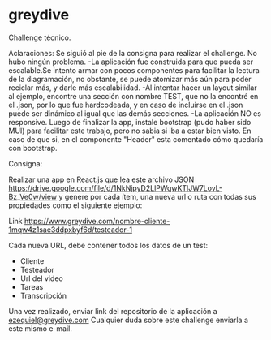 # greydive
Challenge técnico.

Aclaraciones:
Se siguió al pie de la consigna para realizar el challenge. No hubo ningún problema.
-La aplicación fue construida para que pueda ser escalable.Se intento armar con pocos componentes para facilitar la lectura de la diagramación, no obstante, se puede atomizar más aún para poder reciclar más, y darle más escalabilidad.
-Al intentar hacer un layout similar al ejemplo, encontre una sección con nombre TEST, que no la encontré en el .json, por lo que fue hardcodeada, y en caso de incluirse en el .json puede ser dinámico al igual que las demás secciones.
-La aplicación NO es responsive. Luego de finalizar la app, instale bootstrap (pudo haber sido MUI) para facilitar este trabajo, pero no sabia si iba a estar bien visto. En caso de que si, en el componente "Header" esta comentado cómo quedaría con bootstrap.



Consigna:

Realizar una app en React.js que lea este archivo JSON
https://drive.google.com/file/d/1NkNjpyD2LlPWqwKTlJW7LovL-Bz_Ve0w/view
 y genere por cada ítem, una nueva url o ruta con todas sus propiedades como el siguiente ejemplo:

Link
https://www.greydive.com/nombre-cliente-1mqw4z1sae3ddpxbyf6d/testeador-1

Cada nueva URL, debe contener todos los datos de un test:

- Cliente
- Testeador
- Url del video
- Tareas
- Transcripción

Una vez realizado, enviar link del repositorio de la aplicación a ezequiel@greydive.com
Cualquier duda sobre este challenge enviarla a este mismo e-mail.

